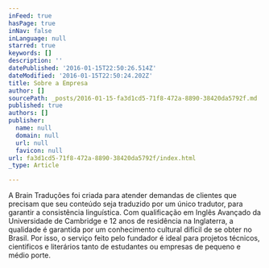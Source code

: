 ```yaml
---
inFeed: true
hasPage: true
inNav: false
inLanguage: null
starred: true
keywords: []
description: ''
datePublished: '2016-01-15T22:50:26.514Z'
dateModified: '2016-01-15T22:50:24.202Z'
title: Sobre a Empresa
author: []
sourcePath: _posts/2016-01-15-fa3d1cd5-71f8-472a-8890-38420da5792f.md
published: true
authors: []
publisher:
  name: null
  domain: null
  url: null
  favicon: null
url: fa3d1cd5-71f8-472a-8890-38420da5792f/index.html
_type: Article

---
```

A Brain Traduções foi criada para atender demandas de clientes que precisam que seu conteúdo seja traduzido por um único tradutor, para garantir a consistência linguística. Com qualificação em Inglês Avançado da Universidade de Cambridge e 12 anos de residência na Inglaterra, a qualidade é garantida por um conhecimento cultural difícil de se obter no Brasil. Por isso, o serviço feito pelo fundador é ideal para projetos técnicos, cientificos e literários tanto de estudantes ou empresas de pequeno e médio porte.